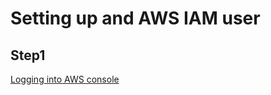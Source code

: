 Setting up and AWS IAM user
==========================

Step1
-----
[Logging into AWS console](images/step1.png)

